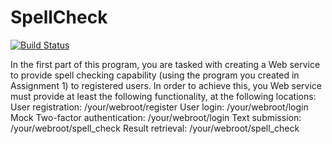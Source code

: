 # SpellCheck

[![Build Status](https://travis-ci.org/lekdog4/Assignment-2-Spell-Check.svg?branch=master)](https://travis-ci.org/lekdog4/Assignment-2-Spell-Check)

In the first part of this program, you are tasked with creating a Web service to provide spell
checking capability (using the program you created in Assignment 1) to registered users. In
order to achieve this, you Web service must provide at least the following functionality, at the
following locations:
User registration: /your/webroot/register
User login: /your/webroot/login
Mock Two-factor authentication: /your/webroot/login
Text submission: /your/webroot/spell_check
Result retrieval: /your/webroot/spell_check
